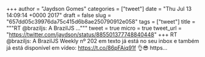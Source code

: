 
+++
author = "Jaydson Gomes"
categories = ["tweet"]
date = "Thu Jul 13 14:09:14 +0000 2017"
draft = false
slug = "657dd05c39976da75c415d6b8ae250790912e058"
tags = ["tweet"]
title = """RT @braziljs: A BrazilJS ..."""
tweet = true
micro = true
tweet_url = "https://twitter.com/jaydson/status/885501377748840448"
+++
RT @braziljs: A BrazilJS Weekly nº 202 em texto já está no seu inbox e também já está disponível em vídeo: https://t.co/86pFAiq91f 👌😎 https…
